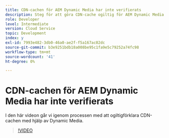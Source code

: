 ```yaml
---
title: CDN-cachen för AEM Dynamic Media har inte verifierats
description: Steg för att göra CDN-cache ogiltig för AEM Dynamic Media
role: Developer
level: Intermediate
version: Cloud Service
topic: Development
index: y
exl-id: 7993e482-3db0-46a0-ae2f-f5a167ac02dc
source-git-commit: b3e9251bdb18a008be95c1fa9e5c79252a74fc98
workflow-type: tm+mt
source-wordcount: '41'
ht-degree: 0%

---
```


# CDN-cachen för AEM Dynamic Media har inte verifierats

I den här videon går vi igenom processen med att ogiltigförklara CDN-cachen med hjälp av Dynamic Media.

>[!VIDEO](https://video.tv.adobe.com/v/335457?quality=12&learn=on)
